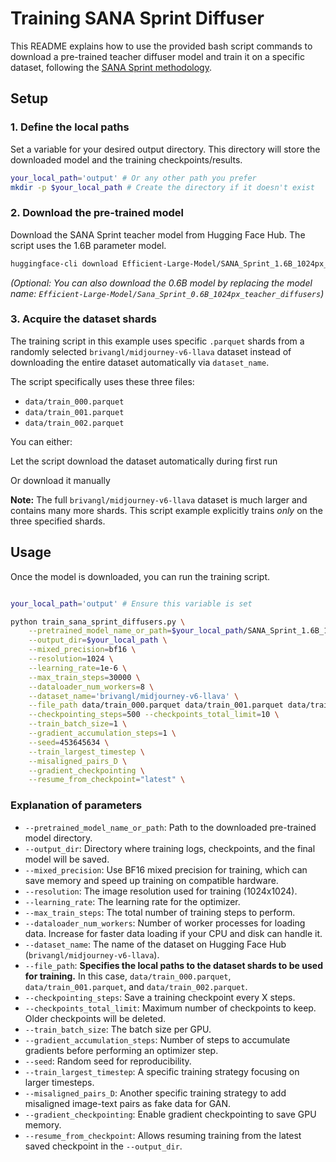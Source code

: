 # Training SANA Sprint Diffuser

This README explains how to use the provided bash script commands to download a pre-trained teacher diffuser model and train it on a specific dataset, following the [SANA Sprint methodology](https://arxiv.org/abs/2503.09641).


## Setup

### 1. Define the local paths

Set a variable for your desired output directory. This directory will store the downloaded model and the training checkpoints/results.

```bash
your_local_path='output' # Or any other path you prefer
mkdir -p $your_local_path # Create the directory if it doesn't exist
```

### 2. Download the pre-trained model

Download the SANA Sprint teacher model from Hugging Face Hub. The script uses the 1.6B parameter model.

```bash
huggingface-cli download Efficient-Large-Model/SANA_Sprint_1.6B_1024px_teacher_diffusers --local-dir $your_local_path/SANA_Sprint_1.6B_1024px_teacher_diffusers
```

*(Optional: You can also download the 0.6B model by replacing the model name: `Efficient-Large-Model/Sana_Sprint_0.6B_1024px_teacher_diffusers`)*

### 3. Acquire the dataset shards

The training script in this example uses specific `.parquet` shards from a randomly selected `brivangl/midjourney-v6-llava` dataset instead of downloading the entire dataset automatically via `dataset_name`.

The script specifically uses these three files:
*   `data/train_000.parquet`
*   `data/train_001.parquet`
*   `data/train_002.parquet`



You can either:

Let the script download the dataset automatically during first run

Or download it manually

**Note:** The full `brivangl/midjourney-v6-llava` dataset is much larger and contains many more shards. This script example explicitly trains *only* on the three specified shards.

## Usage

Once the model is downloaded, you can run the training script.

```bash

your_local_path='output' # Ensure this variable is set

python train_sana_sprint_diffusers.py \
    --pretrained_model_name_or_path=$your_local_path/SANA_Sprint_1.6B_1024px_teacher_diffusers \
    --output_dir=$your_local_path \
    --mixed_precision=bf16 \
    --resolution=1024 \
    --learning_rate=1e-6 \
    --max_train_steps=30000 \
    --dataloader_num_workers=8 \
    --dataset_name='brivangl/midjourney-v6-llava' \
    --file_path data/train_000.parquet data/train_001.parquet data/train_002.parquet \
    --checkpointing_steps=500 --checkpoints_total_limit=10 \
    --train_batch_size=1 \
    --gradient_accumulation_steps=1 \
    --seed=453645634 \
    --train_largest_timestep \
    --misaligned_pairs_D \
    --gradient_checkpointing \
    --resume_from_checkpoint="latest" \
```

### Explanation of parameters

*   `--pretrained_model_name_or_path`: Path to the downloaded pre-trained model directory.
*   `--output_dir`: Directory where training logs, checkpoints, and the final model will be saved.
*   `--mixed_precision`: Use BF16 mixed precision for training, which can save memory and speed up training on compatible hardware.
*   `--resolution`: The image resolution used for training (1024x1024).
*   `--learning_rate`: The learning rate for the optimizer.
*   `--max_train_steps`: The total number of training steps to perform.
*   `--dataloader_num_workers`: Number of worker processes for loading data. Increase for faster data loading if your CPU and disk can handle it.
*   `--dataset_name`: The name of the dataset on Hugging Face Hub (`brivangl/midjourney-v6-llava`).
*   `--file_path`: **Specifies the local paths to the dataset shards to be used for training.** In this case, `data/train_000.parquet`, `data/train_001.parquet`, and `data/train_002.parquet`.
*   `--checkpointing_steps`: Save a training checkpoint every X steps.
*   `--checkpoints_total_limit`: Maximum number of checkpoints to keep. Older checkpoints will be deleted.
*   `--train_batch_size`: The batch size per GPU.
*   `--gradient_accumulation_steps`: Number of steps to accumulate gradients before performing an optimizer step.
*   `--seed`: Random seed for reproducibility.
*   `--train_largest_timestep`: A specific training strategy focusing on larger timesteps.
*   `--misaligned_pairs_D`: Another specific training strategy to add misaligned image-text pairs as fake data for GAN.
*   `--gradient_checkpointing`: Enable gradient checkpointing to save GPU memory.
*   `--resume_from_checkpoint`: Allows resuming training from the latest saved checkpoint in the `--output_dir`.



